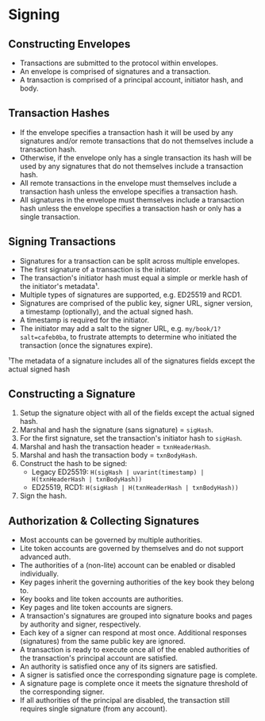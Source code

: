 # Signing

## Constructing Envelopes

- Transactions are submitted to the protocol within envelopes.
- An envelope is comprised of signatures and a transaction.
- A transaction is comprised of a principal account, initiator hash, and body.

## Transaction Hashes

- If the envelope specifies a transaction hash it will be used by any signatures
  and/or remote transactions that do not themselves include a transaction hash.
- Otherwise, if the envelope only has a single transaction its hash will be used
  by any signatures that do not themselves include a transaction hash.
- All remote transactions in the envelope must themselves include a transaction
  hash unless the envelope specifies a transaction hash.
- All signatures in the envelope must themselves include a transaction hash
  unless the envelope specifies a transaction hash or only has a single
  transaction.

## Signing Transactions

- Signatures for a transaction can be split across multiple envelopes.
- The first signature of a transaction is the initiator.
- The transaction's initiator hash must equal a simple or merkle hash of the
  initiator's metadata¹.
- Multiple types of signatures are supported, e.g. ED25519 and RCD1.
- Signatures are comprised of the public key, signer URL, signer version, a
  timestamp (optionally), and the actual signed hash.
- A timestamp is required for the initiator.
- The initiator may add a salt to the signer URL, e.g.
  `my/book/1?salt=cafeb0ba`, to frustrate attempts to determine who initiated
  the transaction (once the signatures expire).

¹The metadata of a signature includes all of the signatures fields except the
actual signed hash

## Constructing a Signature

1. Setup the signature object with all of the fields except the actual signed
   hash.
2. Marshal and hash the signature (sans signature) = `sigHash`.
3. For the first signature, set the transaction's initiator hash to `sigHash`.
4. Marshal and hash the transaction header = `txnHeaderHash`.
5. Marshal and hash the transaction body = `txnBodyHash`.
6. Construct the hash to be signed:
   - Legacy ED25519: `H(sigHash | uvarint(timestamp) | H(txnHeaderHash | txnBodyHash))`
   - ED25519, RCD1: `H(sigHash | H(txnHeaderHash | txnBodyHash))`
7. Sign the hash.

## Authorization & Collecting Signatures

- Most accounts can be governed by multiple authorities.
- Lite token accounts are governed by themselves and do not support advanced
  auth.
- The authorities of a (non-lite) account can be enabled or disabled
  individually.
- Key pages inherit the governing authorities of the key book they belong to.
- Key books and lite token accounts are authorities.
- Key pages and lite token accounts are signers.
- A transaction's signatures are grouped into signature books and pages by
  authority and signer, respectively.
- Each key of a signer can respond at most once. Additional responses
  (signatures) from the same public key are ignored.
- A transaction is ready to execute once all of the enabled authorities of the
  transaction's principal account are satisfied.
- An authority is satisfied once any of its signers are satisfied.
- A signer is satisfied once the corresponding signature page is complete.
- A signature page is complete once it meets the signature threshold of the
  corresponding signer.
- If all authorities of the principal are disabled, the transaction still
  requires single signature (from any account).
